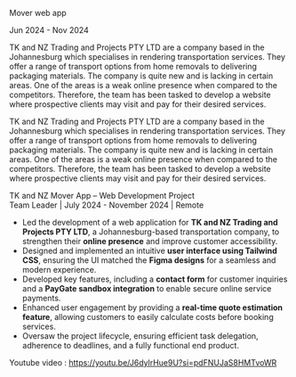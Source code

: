 Mover web app

Jun 2024 - Nov 2024

TK and NZ Trading and Projects PTY LTD are a company based in the Johannesburg which specialises in rendering transportation services.
They offer a range of transport options from home removals to delivering packaging materials.
The company is quite new and is lacking in certain areas. One of the areas is a weak online presence when compared to the competitors.
Therefore, the team has been tasked to develop a website where prospective clients may visit and pay for their desired services.

TK and NZ Trading and Projects PTY LTD are a company based in the Johannesburg which specialises in rendering transportation services. They offer a range of transport options from home removals to delivering packaging materials. The company is quite new and is lacking in certain areas. One of the areas is a weak online presence when compared to the competitors. Therefore, the team has been tasked to develop a website where prospective clients may visit and pay for their desired services.
 
TK and NZ Mover App – Web Development Project  
Team Leader | July 2024 - November 2024 | Remote

- Led the development of a web application for **TK and NZ Trading and Projects PTY LTD**, a Johannesburg-based transportation company, to strengthen their **online presence** and improve customer accessibility.  
- Designed and implemented an intuitive **user interface using Tailwind CSS**, ensuring the UI matched the **Figma designs** for a seamless and modern experience.  
- Developed key features, including a **contact form** for customer inquiries and a **PayGate sandbox integration** to enable secure online service payments.  
- Enhanced user engagement by providing a **real-time quote estimation feature**, allowing customers to easily calculate costs before booking services.  
- Oversaw the project lifecycle, ensuring efficient task delegation, adherence to deadlines, and a fully functional end product.

Youtube video : https://youtu.be/J6dylrHue9U?si=pdFNUJaS8HMTvoWR
